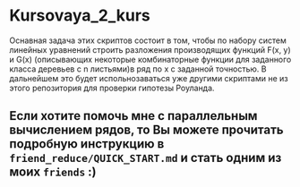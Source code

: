 # Kursovaya_2_kurs
Оснавная задача этих скриптов состоит в том, чтобы по набору систем линейных уравнений строить разложения производящих функций F(x, y)
и G(x) (описывающих некоторые комбинаторные функции для заданного класса деревьев с n листьями)в ряд по x с заданной точностью. 
В дальнейшем это будет испольнозаваться уже другими скриптами не из этого репозитория для проверки гипотезы Роуланда.

## Если хотите помочь мне с параллельным вычислением рядов, то Вы можете прочитать подробную инструкцию в `friend_reduce/QUICK_START.md` и стать одним из моих `friends` :)